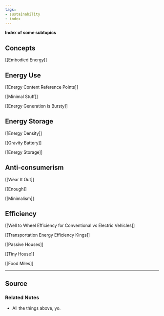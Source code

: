 ```yaml
---
tags:
- sustainability
- index
---
```

**Index of some subtopics**

## Concepts

[[Embodied Energy]] 

## Energy Use

[[Energy Content Reference Points]]

[[Minimal Stuff]]

[[Energy Generation is Bursty]] 

## Energy Storage

[[Energy Density]] 

[[Gravity Battery]] 

[[Energy Storage]] 

## Anti-consumerism

[[Wear It Out]] 

[[Enough]] 

[[Minimalism]] 

## Efficiency

[[Well to Wheel Efficiency for Conventional vs Electric Vehicles]] 

[[Transportation Energy Efficiency Kings]] 

[[Passive Houses]]

[[Tiny House]] 

[[Food Miles]] 

---

## Source


### Related Notes
- All the things above, yo.